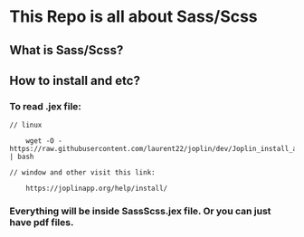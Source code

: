 # This Repo is all about Sass/Scss 

## What is Sass/Scss?

## How to install and etc?

### To read .jex file:

```
// linux

    wget -O - https://raw.githubusercontent.com/laurent22/joplin/dev/Joplin_install_and_update.sh | bash
```

```
// window and other visit this link: 
    
    https://joplinapp.org/help/install/
```

### Everything will be inside SassScss.jex file. Or you can just have pdf files.  
